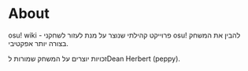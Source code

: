# About

osu! wiki - פרוייקט קהילתי שנוצר על מנת לעזור לשחקני osu! להבין את המשחק בצורה יותר אפקטיבי.

זכויות יוצרים על המשחק שמורות לDean Herbert (peppy).
